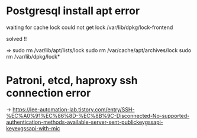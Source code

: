 # Postgresql install apt error 

waiting for cache lock could not get lock /var/lib/dpkg/lock-frontend

solved !! 

=> 
sudo rm /var/lib/apt/lists/lock 
sudo rm /var/cache/apt/archives/lock
sudo rm /var/lib/dpkg/lock*

# Patroni, etcd, haproxy ssh connection error

-> https://lee-automation-lab.tistory.com/entry/SSH-%EC%A0%91%EC%86%8D-%EC%8B%9C-Disconnected-No-supported-authentication-methods-available-server-sent-publickeygssapi-keyexgssapi-with-mic